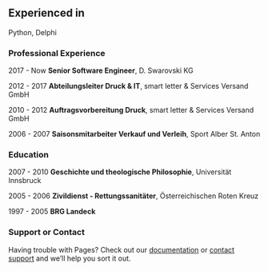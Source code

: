 ## Experienced in

Python, Delphi


### Professional Experience

2017 - Now  **Senior Software Engineer**, D. Swarovski KG

2012 - 2017 **Abteilungsleiter Druck & IT**, smart letter & Services Versand GmbH

2010 - 2012 **Auftragsvorbereitung Druck**, smart letter & Services Versand GmbH

2006 - 2007 **Saisonsmitarbeiter Verkauf und Verleih**, Sport Alber St. Anton

### Education

2007 - 2010 **Geschichte und theologische Philosophie**, Universität Innsbruck

2005 - 2006 **Zivildienst - Rettungssanitäter**, Österreichischen Roten Kreuz

1997 - 2005 **BRG Landeck**

### Support or Contact

Having trouble with Pages? Check out our [documentation](https://help.github.com/categories/github-pages-basics/) or [contact support](https://github.com/contact) and we’ll help you sort it out.
